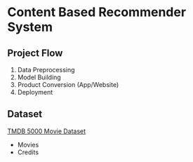 # Content Based Recommender System

## Project Flow
1. Data Preprocessing
2. Model Building
3. Product Conversion (App/Website)
4. Deployment

## Dataset
[TMDB 5000 Movie Dataset](https://www.kaggle.com/datasets/tmdb/tmdb-movie-metadata)

- Movies
- Credits